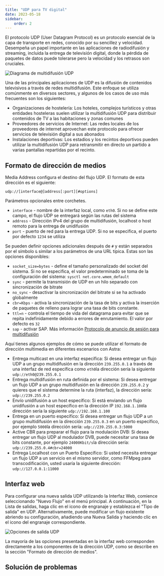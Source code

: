 ```yaml
---
title: "UDP para TV digital"
date: 2023-05-18
sidebar:
    order: 2
---
```


El protocolo UDP (User Datagram Protocol) es un protocolo esencial de la capa de transporte en redes, conocido por su sencillez y velocidad. Desempeña un papel importante en las aplicaciones de radiodifusión y streaming, incluida la entrega de televisión digital, donde la pérdida de paquetes de datos puede tolerarse pero la velocidad y los retrasos son cruciales.

![Diagrama de multidifusión UDP](https://cdn.cesbo.com/help/astra/delivery/udp.svg)

Una de las principales aplicaciones de UDP es la difusión de contenidos televisivos a través de redes multidifusión. Este enfoque se utiliza comúnmente en diversos sectores, y algunos de los casos de uso más frecuentes son los siguientes:

- Organizaciones de hostelería: Los hoteles, complejos turísticos y otras entidades hosteleras suelen utilizar la multidifusión UDP para distribuir contenidos de TV a las habitaciones y zonas comunes
- Proveedores de servicios de Internet: Las redes locales de los proveedores de internet aprovechan este protocolo para ofrecer servicios de televisión digital a sus abonados
- Instalaciones deportivas: Los estadios y los recintos deportivos pueden utilizar la multidifusión UDP para retransmitir en directo un partido a varias pantallas repartidas por el recinto.

## Formato de dirección de medios[](/es/astra/delivery/udp#media-address-format)

Media Address configura el destino del flujo UDP. El formato de esta dirección es el siguiente:

```
udp://[interface@]address[:port][#options]
```

Parámetros opcionales entre corchetes.

- `interface` - nombre de la interfaz local, como `eth0`. Si no se define este campo, el flujo UDP se entregará según las rutas del sistema
- `address` - Dirección IPv4 del grupo de multidifusión, localhost o host remoto para la entrega de unidifusión
- `port` - puerto de red para la entrega UDP. Si no se especifica, el puerto por defecto `1234` se utiliza

Se pueden definir opciones adicionales después de `#` y están separados por el símbolo `&` similar a los parámetros de una URL típica. Estas son las opciones disponibles:

- `socket_size=bytes` - define el tamaño personalizado del socket del sistema. Si no se especifica, el valor predeterminado se toma de la configuración del sistema: `sysctl net.core.wmem_default`
- `sync` - permite la transmisión de UDP en un hilo separado con sincronización de bitrate
- `no_sync` - desactivar la sincronización del bitrate si se ha activado globalmente
- `cbr=Kbps` - activa la sincronización de la tasa de bits y activa la inserción de paquetes de relleno para lograr una tasa de bits constante.
- `ttl=n` - controla el tiempo de vida del datagrama para evitar que se repita indefinidamente debido a errores de enrutamiento. El valor por defecto es `32`
- `sap` - activar SAP. Más información [Protocolo de anuncio de sesión para multidifusión](/es/astra/delivery/sap)

Aquí tienes algunos ejemplos de cómo se puede utilizar el formato de dirección multimedia en diferentes escenarios con Astra:

- Entrega multicast en una interfaz específica: Si desea entregar un flujo UDP a un grupo multidifusión en la dirección `239.255.0.1` a través de una interfaz de red específica como `eth0`la dirección sería la siguiente `udp://eth0@239.255.0.1`
- Entrega multidifusión en ruta definida por el sistema: Si desea entregar un flujo UDP a un grupo multidifusión en la dirección `239.255.0.2` y quieres que el sistema determine la ruta (interfaz), la dirección sería: `udp://239.255.0.2`
- Envío unidifusión a un host específico: Si está enviando un flujo unidifusión a un host específico en la dirección IP `192.168.1.100`la dirección sería la siguiente `udp://192.168.1.100`
- Entrega en un puerto específico: Si desea entregar un flujo UDP a un grupo multidifusión en la dirección `239.255.0.3` en un puerto específico, por ejemplo `5000`la dirección sería: `udp://239.255.0.3:5000`
- Active CBR para preparar el flujo para la modulación DVB: Si desea entregar un flujo UDP al modulador DVB, puede necesitar una tasa de bits constante, por ejemplo `24000Kbit/s`la dirección sería: `udp://239.255.0.4#cbr=24000`
- Entrega Localhost con un Puerto Específico: Si usted necesita entregar un flujo UDP a un servicio en el mismo servidor, como FFMpeg para transcodificación, usted usaría la siguiente dirección: `udp://127.0.0.1:11000`

## Interfaz web[](/es/astra/delivery/udp#web-interface)

Para configurar una nueva salida UDP utilizando la Interfaz Web, comience seleccionando "Nuevo Flujo" en el menú principal. A continuación, en la Lista de salidas, haga clic en el icono de engranaje y establezca el "Tipo de salida" en UDP. Alternativamente, puede modificar un flujo existente abriendo su configuración, añadiendo una Nueva Salida y haciendo clic en el icono del engranaje correspondiente.

![Opciones de salida UDP](https://cdn.cesbo.com/help/astra/delivery/broadcasting/udp/options.png)

La mayoría de las opciones presentadas en la interfaz web corresponden directamente a los componentes de la dirección UDP, como se describe en la sección "Formato de dirección de medios".

## Solución de problemas
